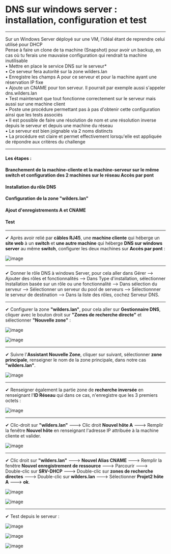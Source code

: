 # DNS sur windows server : installation, configuration et test

_____

Sur un Windows Server déployé sur une VM, l'idéal étant de reprendre celui utilisé pour DHCP   
Pense à faire un clone de ta machine (Snapshot) pour avoir un backup, en cas où tu ferais une mauvaise configuration qui rendrait ta machine inutilisable   
•	Mettre en place le service DNS sur le serveur*    
•	Ce serveur fera autorité sur la zone wilders.lan    
•	Enregistre les champs A pour ce serveur et pour la machine ayant une réservation IP fixe    
•	Ajoute un CNAME pour ton serveur. Il pourrait par exemple aussi s'appeler dns.wilders.lan    
•	Test maintenant que tout fonctionne correctement sur le serveur mais aussi sur une machine client    
•	Poste une procédure permettant pas à pas d'obtenir cette configuration ainsi que les tests associés    
•	Il est possible de faire une résolution de nom et une résolution inverse depuis le serveur et depuis une machine du réseau    
•	Le serveur est bien joignable via 2 noms distincts    
•	La procédure est claire et permet effectivement lorsqu'elle est appliquée de répondre aux critères du challenge    
______

#### Les étapes :
#### Branchement de la machine-cliente et la machine-serveur sur le même switch et configuration des 2 machines sur le réseau Accès par pont
#### Installation du rôle DNS
#### Configuration de la zone "wilders.lan"
#### Ajout d'enregistrements A et CNAME
#### Test
***

✔ Après avoir relié par **câbles RJ45**, une **machine cliente** qui héberge un **site web** à un **switch** et **une autre machine** qui héberge **DNS sur windows server** au même **switch**, configurer les deux machines sur **Accès par pont**  :

![image](https://github.com/techerbeatrice/DNS_windows-server/assets/138071140/9e2ea9c0-7c6e-4d24-99b7-bfe821942998)

***

✔ Donner le rôle DNS à windows Server, pour cela aller dans Gérer --> Ajouter des rôles et fonctionnalités --> Dans Type d'installation, sélectionner Installation basée sur un rôle ou une fonctionnalité --> Dans sélection du serveur --> Sélectionner un serveur du pool de serveurs --> Sélectionnner le serveur de destination --> Dans la liste des rôles, cochez Serveur DNS.

***

✔ Configurer la zone **"wilders.lan"**, pour cela aller sur **Gestionnaire DNS**, cliquer avec le bouton droit sur **"Zones de recherche directe"** et sélectionner **"Nouvelle zone"** :

![image](https://github.com/techerbeatrice/DNS_windows-server/assets/138071140/22ff3765-bb95-492a-818f-b8d26518e7f6)    


![image](https://github.com/techerbeatrice/DNS_windows-server/assets/138071140/3b98aa98-7af1-4206-8a85-69e9280e6807)

***

✔ Suivre l'**Assistant Nouvelle Zone**, cliquer sur suivant, sélectionner **zone principale**, renseigner le nom de la zone principale, dans notre cas **"wilders.lan"**.

![image](https://github.com/techerbeatrice/DNS_windows-server/assets/138071140/d4f12ef5-93bb-403d-9f98-16e80c3263af)

***

✔ Renseigner également la partie zone de **recherche inversée** en renseignant l'**ID Réseau** qui dans ce cas, n'enregistre que les 3 premiers octets :

![image](https://github.com/techerbeatrice/DNS_windows-server/assets/138071140/aa60d0d3-78bd-4e37-a73b-e4dc0881ef1d)

***

✔ Clic-droit sur **"wilders.lan"** ---> Clic droit **Nouvel hôte A** ---> Remplir la fenêtre **Nouvel hôte** en renseignant l'adresse IP attribuée à la machine cliente et valider.

![image](https://github.com/techerbeatrice/DNS_windows-server/assets/138071140/12359e72-a405-4f4d-9f9f-01328ed77c69)

***

✔ Clic droit sur **"wilders.lan"** ---> **Nouvel Alias CNAME** ---> Remplir la fenêtre **Nouvel enregistrement de ressource** ---> Parcourir ---> Double-clic sur **SRV-DHCP** ---> Double-clic sur **zones de recherche directes** ---> Double-clic sur **wilders.lan** ---> Sélectionner **Projet2 hôte A** ---> **ok**.

![image](https://github.com/techerbeatrice/DNS_windows-server/assets/138071140/09adcebd-45a2-4567-af01-96f49f367fb8)

![image](https://github.com/techerbeatrice/DNS_windows-server/assets/138071140/4671eee6-6fd2-493c-8b64-4b177c3db722)

***
✔ Test depuis le serveur :

![image](https://github.com/techerbeatrice/DNS_windows-server/assets/138071140/cc82df89-36fd-47f2-8b09-ae2d304581c8)

![image](https://github.com/techerbeatrice/DNS_windows-server/assets/138071140/c63835d1-75fc-4886-9eef-dbdc374e4ac1)

![image](https://github.com/techerbeatrice/DNS_windows-server/assets/138071140/bc170260-e945-45eb-8209-7701cc1a88b5)


